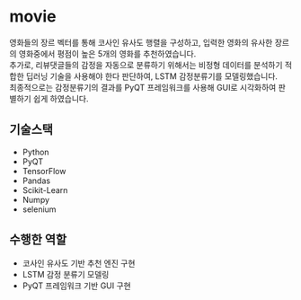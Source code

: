 # movie

영화들의 장르 벡터를 통해 코사인 유사도 행렬을 구성하고, 입력한 영화의 유사한 장르의 영화중에서 평점이 높은 5개의 영화를 추천하였습니다.  
추가로, 리뷰댓글들의 감정을 자동으로 분류하기 위해서는 비정형 데이터를 분석하기 적합한 딥러닝 기술을 사용해야 한다 판단하여, LSTM 감정분류기를 모델링했습니다.  
최종적으로는 감정분류기의 결과를 PyQT 프레임워크를 사용해 GUI로 시각화하여 판별하기 쉽게 하였습니다.

## 기술스택

- Python
- PyQT
- TensorFlow
- Pandas
- Scikit-Learn
- Numpy
- selenium

## 수행한 역할

- 코사인 유사도 기반 추천 엔진 구현
- LSTM 감정 분류기 모델링
- PyQT 프레임워크 기반 GUI 구현
